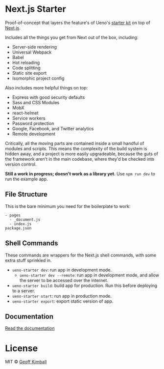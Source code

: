 # Next.js Starter

Proof-of-concept that layers the feature's of Ueno's [starter kit](https://github.com/ueno-llc/starter-kit-universally) on top of [Next.js](https://github.com/zeit/next.js).

Includes all the things you get from Next out of the box, including:

- Server-side rendering
- Universal Webpack
- Babel
- Hot reloading
- Code splitting
- Static site export
- Isomorphic project config

Also includes more helpful things on top:

- Express with good security defaults
- Sass and CSS Modules
- MobX
- react-helmet
- Service workers
- Password protection
- Google, Facebook, and Twitter analytics
- Remote development

Critically, all the moving parts are contained inside a small handful of modules and scripts. This means the complexity of the build system is hidden away, and a project is more easily upgradeable, because the guts of the framework aren't in the main codebase, where they'd be checked into version control.

**Still a work in progress; doesn't work as a library yet.** Use `npm run dev` to run the example app.

## File Structure

This is the bare minimum you need for the boilerplate to work:

```
- pages
  - _document.js
  - index.js
package.json
```

## Shell Commands

These commands are wrappers for the Next.js shell commands, with some extra stuff sprinkled in.

- `ueno-starter dev`: run app in development mode.
  - `ueno-starter dev --remote`: run app in development mode, and allow the server to be accessed over the internet.
- `ueno-starter build`: build app for production. Run this before deploying to a server.
- `ueno-starter start`: run app in production mode.
- `ueno-starter export`: export static version of app.

## Documentation

[Read the documentation](ueno-starter/docs/)

# License

MIT &copy; [Geoff Kimball](http://geoffkimball.com)
